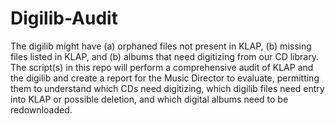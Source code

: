 # Digilib-Audit
The digilib might have (a) orphaned files not present in KLAP, (b) missing files listed in KLAP, and (b) albums that need digitizing from our CD library. The script(s) in this repo will perform a comprehensive audit of KLAP and the digilib and create a report for the Music Director to evaluate, permitting them to understand which CDs need digitizing, which digilib files need entry into KLAP or possible deletion, and which digital albums need to be redownloaded.
